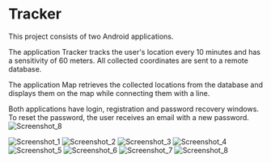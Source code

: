 # Tracker
This project consists of two Android applications.

The application Tracker tracks the user's location every 10 minutes and has a sensitivity of 60 meters. All collected coordinates are sent to a remote database.

The application Map retrieves the collected locations from the database and displays them on the map while connecting them with a line.

Both applications have login, registration and password recovery windows. To reset the password, the user receives an email with a new password.![Screenshot_8](https://github.com/Misha-Kamskov/Tracker/assets/143383894/b59b2c2f-c219-497e-8ca1-24b449d04042)

![Screenshot_1](https://github.com/Misha-Kamskov/Tracker/assets/143383894/de201c55-13f2-45f0-8d12-af822c0882fe)
![Screenshot_2](https://github.com/Misha-Kamskov/Tracker/assets/143383894/d774e00c-4c4e-4f91-a784-5f0665c2714c)
![Screenshot_3](https://github.com/Misha-Kamskov/Tracker/assets/143383894/faf32e33-24bf-4794-9648-9b8264b4e1e4)
![Screenshot_4](https://github.com/Misha-Kamskov/Tracker/assets/143383894/ec6af246-15af-4ff9-b5d4-0a591ad266ed)
![Screenshot_5](https://github.com/Misha-Kamskov/Tracker/assets/143383894/8f067962-cd5e-4e19-a76f-76d48ce885d7)
![Screenshot_6](https://github.com/Misha-Kamskov/Tracker/assets/143383894/43fdc76f-73c4-40a5-ae7d-b5d5566da483)
![Screenshot_7](https://github.com/Misha-Kamskov/Tracker/assets/143383894/d0f99b0e-74cc-43bb-9cb2-90775c6a596d)
![Screenshot_8](https://github.com/Misha-Kamskov/Tracker/assets/143383894/fff10bee-2b82-4b65-b24d-c19a7fd091c4)

